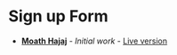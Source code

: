 # Sign up Form
* **[Moath Hajaj](https://github.com/hajjajmoath)** - *Initial work* - [Live version](https://hajjajmoath.github.io/admin-dashboard)
